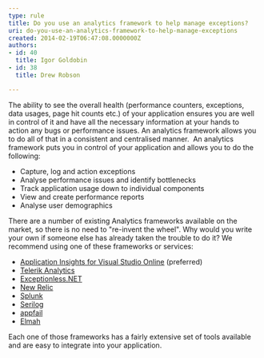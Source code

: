 ```yaml
---
type: rule
title: Do you use an analytics framework to help manage exceptions?
uri: do-you-use-an-analytics-framework-to-help-manage-exceptions
created: 2014-02-19T06:47:08.0000000Z
authors:
- id: 40
  title: Igor Goldobin
- id: 38
  title: Drew Robson

---
```


​The ability to see the overall health (performance counters, exceptions, data usages, page hit counts etc.) of your application ensures you are well in control of it and have all the necessary information at your hands to action any bugs or performance issues. An analytics framework allows you to do all of that in a consistent and centralised manner.    ​​An analytics framework puts you in control of your application and allows you to do the following:  

- Capture, log and action exceptions
- Analyse performance issues and identify bottlenecks
- Track application usage down to individual components
- View and create performance reports
- Analyse user demographics


There are a number of existing Analytics frameworks available on the market, so there is no need to "re-invent the wheel". Why would you write your own if someone else has already taken the trouble to do it? We recommend using one of these frameworks or services​:



- [Application Insights for Visual Studio Online​](/rules-to-better-application-insights-for-visual-studio-online) (preferred)
- [Telerik Analytics](http&#58;//www.telerik.com/analytics)
- [Exceptionless.NET](http&#58;//exceptionless.com/)​
- ​[New Relic​](https&#58;//docs.newrelic.com/docs/dotnet/the-net-agent-api)
- [Splunk](http&#58;//www.splunk.com/)​
- [Serilog](http&#58;//serilog.net/)​
- [appfail](http&#58;//appfail.net/)​
- [Elmah](http&#58;//www.nuget.org/packages/ELMAH)​


Each one of those frameworks has a fairly extensive set of tools available and are easy to integrate into your application.​
